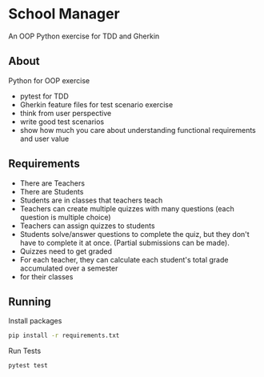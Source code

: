 # School Manager
An OOP Python exercise for TDD and Gherkin 

## About 
Python for OOP exercise 
- pytest for TDD
- Gherkin feature files for test scenario exercise
- think from user perspective 
- write good test scenarios 
- show how much you care about understanding functional requirements and user value

## Requirements 
- There are Teachers
- There are Students
- Students are in classes that teachers teach
- Teachers can create multiple quizzes with many questions (each question is multiple choice)
- Teachers can assign quizzes to students
- Students solve/answer questions to complete the quiz, but they don't have to complete it at once. (Partial submissions can be made).
- Quizzes need to get graded
- For each teacher, they can calculate each student's total grade accumulated over a semester
- for their classes

## Running

Install packages 
```bash
pip install -r requirements.txt
```

Run Tests 
```bash
pytest test
```